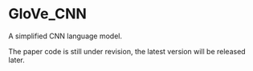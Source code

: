 # GloVe_CNN
A simplified CNN language model.

The paper code is still under revision, the latest version will be released later.
